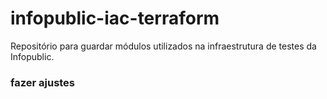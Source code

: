 # infopublic-iac-terraform
Repositório para guardar módulos utilizados na infraestrutura de testes da Infopublic.


### fazer ajustes